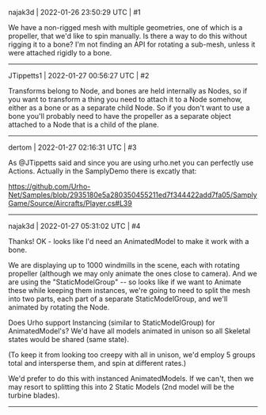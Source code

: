 najak3d | 2022-01-26 23:50:29 UTC | #1

We have a non-rigged mesh with multiple geometries, one of which is a propeller, that we'd like to spin manually.  Is there a way to do this without rigging it to a bone?   I'm not finding an API for rotating a sub-mesh, unless it were attached rigidly to a bone.

-------------------------

JTippetts1 | 2022-01-27 00:56:27 UTC | #2

Transforms belong to Node, and bones are held internally as Nodes, so if you want to transform a thing you need to attach it to a Node somehow, either as a bone or as a separate child Node. So if you don't want to use a bone you'll probably need to have the propeller as a separate object attached to a Node that is a child of the plane.

-------------------------

dertom | 2022-01-27 02:16:31 UTC | #3

As @JTippetts said and since you are using urho.net you can perfectly use Actions. Actually in the SamplyDemo there is excatly that:

https://github.com/Urho-Net/Samples/blob/2935180e5a280350455211ed7f344422add7fa05/SamplyGame/Source/Aircrafts/Player.cs#L39

-------------------------

najak3d | 2022-01-27 05:31:02 UTC | #4

Thanks!   OK - looks like I'd need an AnimatedModel to make it work with a bone.

We are displaying up to 1000 windmills in the scene, each with rotating propeller (although we may only animate the ones close to camera).   And we are using the "StaticModelGroup" -- so looks like if we want to Animate these while keeping them instances, we're going to need to split the mesh into two parts, each part of a separate StaticModelGroup, and we'll animated by rotating the Node.

Does Urho support Instancing (similar to StaticModelGroup) for AnimatedModel's?    We'd have all models animated in unison so all Skeletal states would be shared (same state).   

(To keep it from looking too creepy with all in unison, we'd employ 5 groups total and intersperse them, and spin at different rates.)

We'd prefer to do this with instanced AnimatedModels.   If we can't, then we may resort to splitting this into 2 Static Models (2nd model will be the turbine blades).

-------------------------

